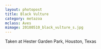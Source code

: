 ```yaml
---
layout: photopost
title: Black Vulture
category: metazoa
mclass: Aves
mimage: 20180510_black_vulture_s.jpg
---
```



Taken at Hester Garden Park, Houston, Texas
